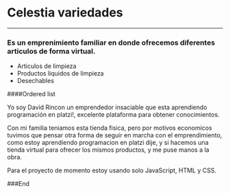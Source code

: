 # Celestia variedades

----
### Es un emprenimiento familiar en donde ofrecemos diferentes articulos de forma virtual.

- Articulos de limpieza
- Productos liquidos de limpieza
- Desechables

####Ordered list

Yo soy David Rincon un emprendedor insaciable que esta aprendiendo programación en platzi!, excelente plataforma para obtener conocimientos. 

Con mi familia teniamos esta tienda fisica, pero por motivos economicos tuvimos que pensar otra forma de seguir en marcha con el emprendimiento, como estoy aprendiendo programacion en platzi dije, y si hacemos una tienda virtual para ofrecer los mismos productos, y me puse manos a la obra. 

Para el proyecto de momento estoy usando solo JavaScript, HTML y CSS.

###End
